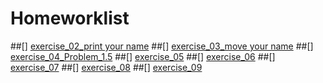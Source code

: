 # Homeworklist
##[] [exercise_02_print your name](https://github.com/maphyca/compuational_physics_2014301020045/blob/master/homework/exercise_02_print%20your%20name.md)
##[] [exercise_03_move your name](https://github.com/maphyca/compuational_physics_2014301020045/blob/master/homework/exercise_03_move%20your%20name.md)
##[] [exercise_04_Problem_1.5](https://github.com/maphyca/compuational_physics_2014301020045/blob/master/homework/exercise_04_Problem%201.5.md)
##[] [exercise_05](https://github.com/maphyca/compuational_physics_2014301020045/blob/master/homework/exercise_05simulating%20the%20missiles.py)
##[] [exercise_06](https://github.com/maphyca/compuational_physics_2014301020045/blob/master/homework/exercise_06.md)
##[] [exercise_07](https://github.com/maphyca/compuational_physics_2014301020045/blob/master/homework/exercise_07.md)
##[] [exercise_08](https://github.com/maphyca/compuational_physics_2014301020045/blob/master/homework/exercise_08.md)
##[] [exercise_09](https://github.com/maphyca/compuational_physics_2014301020045/blob/master/homework/exercise_09.md)
